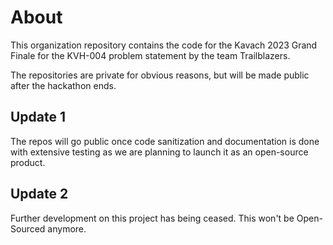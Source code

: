 # About

This organization repository contains the code for the Kavach 2023 Grand Finale for the KVH-004 problem statement by the team Trailblazers.

The repositories are private for obvious reasons, but will be made public after the hackathon ends.


## Update 1

The repos will go public once code sanitization and documentation is done with extensive testing as we are planning to launch it as an open-source product.

## Update 2

Further development on this project has being ceased. This won't be Open-Sourced anymore.
